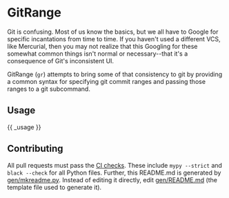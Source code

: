 # GitRange

Git is confusing. Most of us know the basics, but we all have to Google for
specific incantations from time to time. If you haven't used a different VCS,
like Mercurial, then you may not realize that this Googling for these somewhat
common things isn't normal or necessary--that it's a consequence of Git's
inconsistent UI.

GitRange (`gr`) attempts to bring some of that consistency to git by providing
a common syntax for specifying git commit ranges and passing those ranges to a
git subcommand.

## Usage

{{ _usage }}

## Contributing

All pull requests must pass the [CI checks](./.github/workflows/pythonapp.yml).
These include `mypy --strict` and `black --check` for all Python files.
Further, this README.md is generated by [gen/mkreadme.py](./gen/mkreadme.py).
Instead of editing it directly, edit [gen/README.md](./gen/README.md) (the
template file used to generate it).
